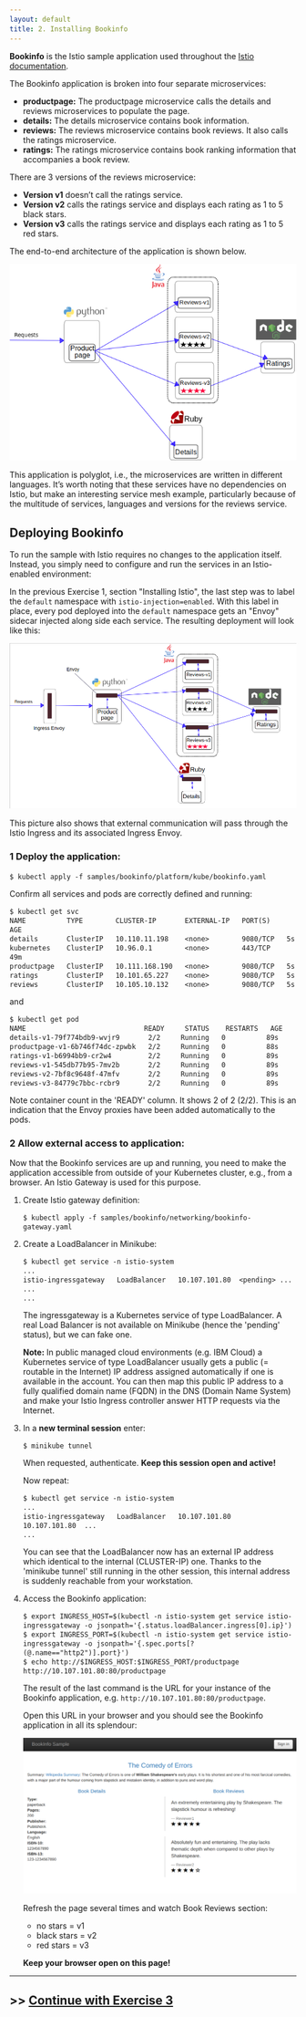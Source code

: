 ```yaml
---
layout: default
title: 2. Installing Bookinfo
---
```


**Bookinfo** is the Istio sample application used throughout the [Istio documentation](https://istio.io/latest/docs/examples/bookinfo/). 

The Bookinfo application is broken into four separate microservices:

* **productpage:** The productpage microservice calls the details and reviews microservices to populate the page.
* **details:** The details microservice contains book information.
* **reviews:** The reviews microservice contains book reviews. It also calls the ratings microservice.
* **ratings:** The ratings microservice contains book ranking information that accompanies a book review.
  
There are 3 versions of the reviews microservice:
* **Version v1** doesn’t call the ratings service.
* **Version v2** calls the ratings service and displays each rating as 1 to 5 black stars.
* **Version v3** calls the ratings service and displays each rating as 1 to 5 red stars.

The end-to-end architecture of the application is shown below.

![Bookinfo w/o Istio](../images/bookinfo_no_istio.png)

This application is polyglot, i.e., the microservices are written in different languages. It’s worth noting that these services have no dependencies on Istio, but make an interesting service mesh example, particularly because of the multitude of services, languages and versions for the reviews service.

## Deploying Bookinfo

To run the sample with Istio requires no changes to the application itself. Instead, you simply need to configure and run the services in an Istio-enabled environment: 

In the previous Exercise 1, section "Installing Istio", the last step was to label the `default` namespace with `istio-injection=enabled`. With this label in place, every pod deployed into the `default` namespace gets an "Envoy" sidecar injected along side each service. The resulting deployment will look like this:

![Bookinfo w/o Istio](../images/bookinfo_w_istio.png)

This picture also shows that external communication will pass through the Istio Ingress and its associated Ingress Envoy.

### 1 Deploy the application:

```
$ kubectl apply -f samples/bookinfo/platform/kube/bookinfo.yaml
```

Confirm all services and pods are correctly defined and running:

```
$ kubectl get svc
NAME          TYPE        CLUSTER-IP       EXTERNAL-IP   PORT(S)    AGE
details       ClusterIP   10.110.11.198    <none>        9080/TCP   5s
kubernetes    ClusterIP   10.96.0.1        <none>        443/TCP    49m
productpage   ClusterIP   10.111.168.190   <none>        9080/TCP   5s
ratings       ClusterIP   10.101.65.227    <none>        9080/TCP   5s
reviews       ClusterIP   10.105.10.132    <none>        9080/TCP   5s
```

and

```
$ kubectl get pod
NAME                             READY     STATUS    RESTARTS   AGE
details-v1-79f774bdb9-wvjr9       2/2     Running   0          89s
productpage-v1-6b746f74dc-zpwbk   2/2     Running   0          88s
ratings-v1-b6994bb9-cr2w4         2/2     Running   0          89s
reviews-v1-545db77b95-7mv2b       2/2     Running   0          89s
reviews-v2-7bf8c9648f-47mfv       2/2     Running   0          89s
reviews-v3-84779c7bbc-rcbr9       2/2     Running   0          89s
```

Note container count in the 'READY' column. It shows 2 of 2 (2/2). This is an indication that the Envoy proxies have been added automatically to the pods.

### 2 Allow external access to application:

Now that the Bookinfo services are up and running, you need to make the application accessible from outside of your Kubernetes cluster, e.g., from a browser. An Istio Gateway is used for this purpose.

1. Create Istio gateway definition:

    ```
    $ kubectl apply -f samples/bookinfo/networking/bookinfo-gateway.yaml
    ```

2. Create a LoadBalancer in Minikube: 

    ```
    $ kubectl get service -n istio-system
    ...
    istio-ingressgateway   LoadBalancer   10.107.101.80  <pending> ...   
    ...
    ...
    ```

    The ingressgateway is a Kubernetes service of type LoadBalancer. A real Load Balancer is not available on Minikube (hence the 'pending' status), but we can fake one.

    **Note:** In public managed cloud environments (e.g. IBM Cloud) a Kubernetes service of type LoadBalancer usually gets a public (= routable in the Internet) IP address assigned automatically if one is available in the account. You can then map this public IP address to a fully qualified domain name (FQDN) in the DNS (Domain Name System) and make your Istio Ingress controller answer HTTP requests via the Internet. 

3. In a **new terminal session** enter:

    ```
    $ minikube tunnel
    ```

    When requested, authenticate. **Keep this session open and active!**

    Now repeat:

    ```
    $ kubectl get service -n istio-system
    ...
    istio-ingressgateway   LoadBalancer   10.107.101.80    10.107.101.80  ...   
    ...
    ```

    You can see that the LoadBalancer now has an external IP address which identical to the internal (CLUSTER-IP) one. Thanks to the 'minikube tunnel' still running in the other session, this internal address is suddenly reachable from your workstation. 

4. Access the Bookinfo application:

    ```
    $ export INGRESS_HOST=$(kubectl -n istio-system get service istio-ingressgateway -o jsonpath='{.status.loadBalancer.ingress[0].ip}')
    $ export INGRESS_PORT=$(kubectl -n istio-system get service istio-ingressgateway -o jsonpath='{.spec.ports[?(@.name=="http2")].port}')
    $ echo http://$INGRESS_HOST:$INGRESS_PORT/productpage
    http://10.107.101.80:80/productpage
    ```

    The result of the last command is the URL for your instance of the Bookinfo application, e.g. `http://10.107.101.80:80/productpage`.

    Open this URL in your browser and you should see the Bookinfo application in all its splendour:

    ![Bookinfo UI](../images/bookinfo_ui.png)

    Refresh the page several times and watch Book Reviews section: 
    * no stars = v1
    * black stars = v2
    * red stars = v3

    **Keep your browser open on this page!**

---

## >> [Continue with Exercise 3](exercise3.md)